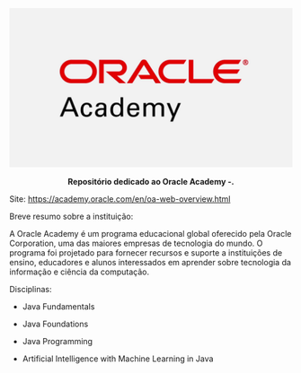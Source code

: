 <p align="center">
  <img src="./Capa.jpg" alt="Texto Alternativo">
</p>

<p align="center">
  <strong>Repositório dedicado ao Oracle Academy -.</strong>
</p>


Site: https://academy.oracle.com/en/oa-web-overview.html

Breve resumo sobre a instituição: 

A Oracle Academy é um programa educacional global oferecido pela Oracle Corporation, uma das maiores empresas de tecnologia do mundo. O programa foi projetado para fornecer recursos e suporte a instituições de ensino, educadores e alunos interessados em aprender sobre tecnologia da informação e ciência da computação. 


Disciplinas:

- Java Fundamentals

- Java Foundations

- Java Programming

- Artificial Intelligence with Machine Learning in Java

  
